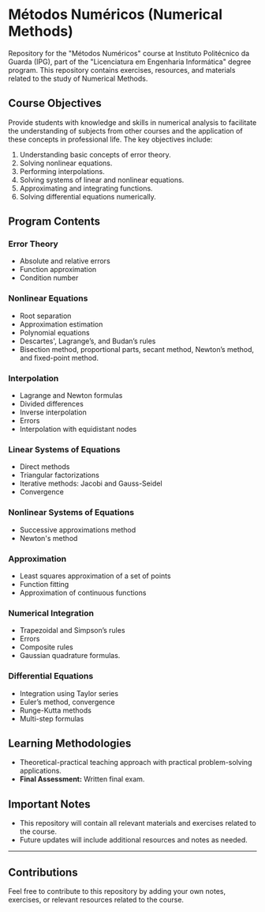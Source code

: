 # Métodos Numéricos (Numerical Methods)
Repository for the "Métodos Numéricos" course at Instituto Politécnico da Guarda (IPG), part of the "Licenciatura em Engenharia Informática" degree program. This repository contains exercises, resources, and materials related to the study of Numerical Methods.

## Course Objectives
Provide students with knowledge and skills in numerical analysis to facilitate the understanding of subjects from other courses and the application of these concepts in professional life. The key objectives include:
1. Understanding basic concepts of error theory.
2. Solving nonlinear equations.
3. Performing interpolations.
4. Solving systems of linear and nonlinear equations.
5. Approximating and integrating functions.
6. Solving differential equations numerically.

## Program Contents
### Error Theory
- Absolute and relative errors
- Function approximation
- Condition number

### Nonlinear Equations
- Root separation
- Approximation estimation
- Polynomial equations
- Descartes', Lagrange’s, and Budan’s rules
- Bisection method, proportional parts, secant method, Newton’s method, and fixed-point method.

### Interpolation
- Lagrange and Newton formulas
- Divided differences
- Inverse interpolation
- Errors
- Interpolation with equidistant nodes

### Linear Systems of Equations
- Direct methods
- Triangular factorizations
- Iterative methods: Jacobi and Gauss-Seidel
- Convergence

### Nonlinear Systems of Equations
- Successive approximations method
- Newton's method

### Approximation
- Least squares approximation of a set of points
- Function fitting
- Approximation of continuous functions

### Numerical Integration
- Trapezoidal and Simpson’s rules
- Errors
- Composite rules
- Gaussian quadrature formulas.

### Differential Equations
- Integration using Taylor series
- Euler’s method, convergence
- Runge-Kutta methods
- Multi-step formulas

## Learning Methodologies
- Theoretical-practical teaching approach with practical problem-solving applications.
- **Final Assessment:** Written final exam.

## Important Notes
- This repository will contain all relevant materials and exercises related to the course.
- Future updates will include additional resources and notes as needed.

---

## Contributions
Feel free to contribute to this repository by adding your own notes, exercises, or relevant resources related to the course.